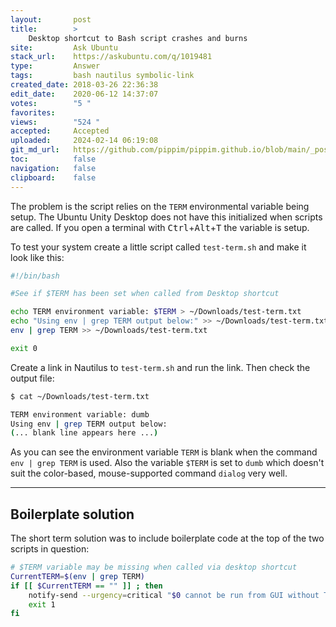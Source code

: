```yaml
---
layout:       post
title:        >
    Desktop shortcut to Bash script crashes and burns
site:         Ask Ubuntu
stack_url:    https://askubuntu.com/q/1019481
type:         Answer
tags:         bash nautilus symbolic-link
created_date: 2018-03-26 22:36:38
edit_date:    2020-06-12 14:37:07
votes:        "5 "
favorites:    
views:        "524 "
accepted:     Accepted
uploaded:     2024-02-14 06:19:08
git_md_url:   https://github.com/pippim/pippim.github.io/blob/main/_posts/2018/2018-03-26-Desktop-shortcut-to-Bash-script-crashes-and-burns.md
toc:          false
navigation:   false
clipboard:    false
---
```


The problem is the script relies on the `TERM` environmental variable being setup. The Ubuntu Unity Desktop does not have this initialized when scripts are called. If you open a terminal with <kbd>Ctrl</kbd>+<kbd>Alt</kbd>+<kbd>T</kbd> the variable is setup.

To test your system create a little script called `test-term.sh` and make it look like this:



``` bash
#!/bin/bash

#See if $TERM has been set when called from Desktop shortcut

echo TERM environment variable: $TERM > ~/Downloads/test-term.txt
echo "Using env | grep TERM output below:" >> ~/Downloads/test-term.txt
env | grep TERM >> ~/Downloads/test-term.txt

exit 0
```

Create a link in Nautilus to `test-term.sh` and run the link. Then check the output file:

``` bash
$ cat ~/Downloads/test-term.txt

TERM environment variable: dumb
Using env | grep TERM output below:
(... blank line appears here ...)
```

As you can see the environment variable `TERM` is blank when the command `env | grep TERM` is used. Also the variable `$TERM` is set to `dumb` which doesn't suit the color-based, mouse-supported command `dialog` very well.


----------

## Boilerplate solution

The short term solution was to include boilerplate code at the top of the two scripts in question:

``` bash
# $TERM variable may be missing when called via desktop shortcut
CurrentTERM=$(env | grep TERM)
if [[ $CurrentTERM == "" ]] ; then
    notify-send --urgency=critical "$0 cannot be run from GUI without TERM environment variable."
    exit 1
fi
```

